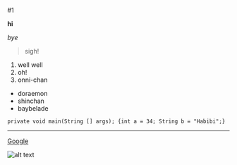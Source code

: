#1

**hi**

*bye*

> sigh!

1. well well
2. oh!
3. onni-chan

- doraemon
- shinchan
- baybelade

`private void main(String [] args);
{int a = 34; String b = "Habibi";}`

---

[Google](https://www.google.com)

![alt text](download.jpg)
